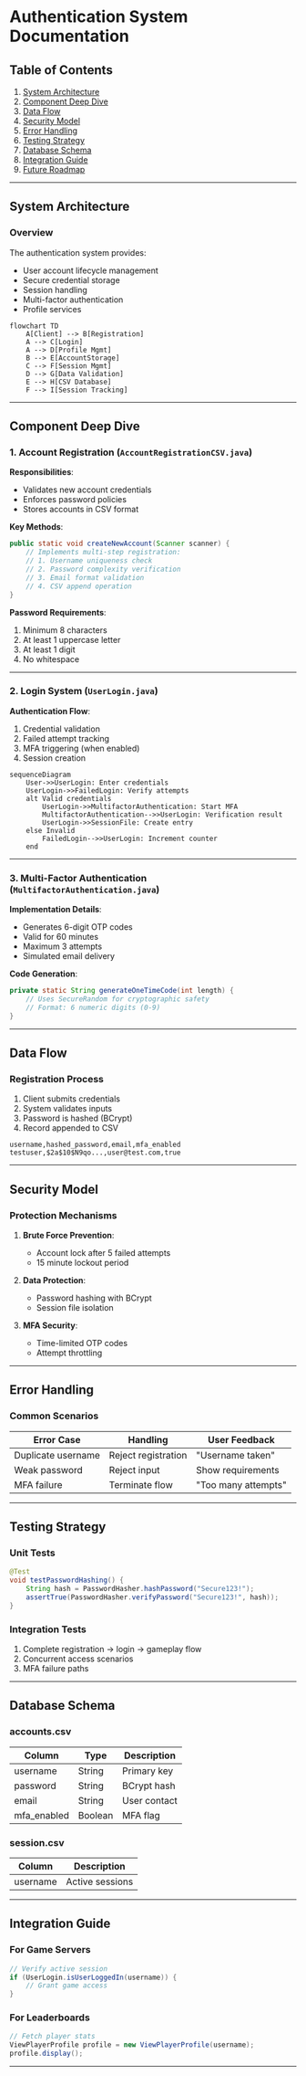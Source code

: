 # Authentication System Documentation

## Table of Contents
1. [System Architecture](#system-architecture)
2. [Component Deep Dive](#component-deep-dive)
3. [Data Flow](#data-flow)
4. [Security Model](#security-model)
5. [Error Handling](#error-handling)
6. [Testing Strategy](#testing-strategy)
7. [Database Schema](#database-schema)
8. [Integration Guide](#integration-guide)
9. [Future Roadmap](#future-roadmap)

---

## System Architecture

### Overview
The authentication system provides:
- User account lifecycle management
- Secure credential storage
- Session handling
- Multi-factor authentication
- Profile services

```mermaid
flowchart TD
    A[Client] --> B[Registration]
    A --> C[Login]
    A --> D[Profile Mgmt]
    B --> E[AccountStorage]
    C --> F[Session Mgmt]
    D --> G[Data Validation]
    E --> H[CSV Database]
    F --> I[Session Tracking]
```

---

## Component Deep Dive

### 1. Account Registration (`AccountRegistrationCSV.java`)
**Responsibilities**:
- Validates new account credentials
- Enforces password policies
- Stores accounts in CSV format

**Key Methods**:
```java
public static void createNewAccount(Scanner scanner) {
    // Implements multi-step registration:
    // 1. Username uniqueness check
    // 2. Password complexity verification
    // 3. Email format validation
    // 4. CSV append operation
}
```

**Password Requirements**:
1. Minimum 8 characters
2. At least 1 uppercase letter
3. At least 1 digit
4. No whitespace

---

### 2. Login System (`UserLogin.java`)
**Authentication Flow**:
1. Credential validation
2. Failed attempt tracking
3. MFA triggering (when enabled)
4. Session creation

```mermaid
sequenceDiagram
    User->>UserLogin: Enter credentials
    UserLogin->>FailedLogin: Verify attempts
    alt Valid credentials
        UserLogin->>MultifactorAuthentication: Start MFA
        MultifactorAuthentication-->>UserLogin: Verification result
        UserLogin->>SessionFile: Create entry
    else Invalid
        FailedLogin-->>UserLogin: Increment counter
    end
```

---

### 3. Multi-Factor Authentication (`MultifactorAuthentication.java`)
**Implementation Details**:
- Generates 6-digit OTP codes
- Valid for 60 minutes
- Maximum 3 attempts
- Simulated email delivery

**Code Generation**:
```java
private static String generateOneTimeCode(int length) {
    // Uses SecureRandom for cryptographic safety
    // Format: 6 numeric digits (0-9)
}
```

---

## Data Flow

### Registration Process
1. Client submits credentials
2. System validates inputs
3. Password is hashed (BCrypt)
4. Record appended to CSV

```csv
username,hashed_password,email,mfa_enabled
testuser,$2a$10$N9qo...,user@test.com,true
```

---

## Security Model

### Protection Mechanisms
1. **Brute Force Prevention**:
   - Account lock after 5 failed attempts
   - 15 minute lockout period

2. **Data Protection**:
   - Password hashing with BCrypt
   - Session file isolation

3. **MFA Security**:
   - Time-limited OTP codes
   - Attempt throttling

---

## Error Handling

### Common Scenarios
| Error Case | Handling | User Feedback |
|------------|----------|---------------|
| Duplicate username | Reject registration | "Username taken" |
| Weak password | Reject input | Show requirements |
| MFA failure | Terminate flow | "Too many attempts" |

---

## Testing Strategy

### Unit Tests
```java
@Test
void testPasswordHashing() {
    String hash = PasswordHasher.hashPassword("Secure123!");
    assertTrue(PasswordHasher.verifyPassword("Secure123!", hash));
}
```

### Integration Tests
1. Complete registration → login → gameplay flow
2. Concurrent access scenarios
3. MFA failure paths

---

## Database Schema

### accounts.csv
| Column | Type | Description |
|--------|------|-------------|
| username | String | Primary key |
| password | String | BCrypt hash |
| email | String | User contact |
| mfa_enabled | Boolean | MFA flag |

### session.csv
| Column | Description |
|--------|-------------|
| username | Active sessions |

---

## Integration Guide

### For Game Servers
```java
// Verify active session
if (UserLogin.isUserLoggedIn(username)) {
    // Grant game access
}
```

### For Leaderboards
```java
// Fetch player stats
ViewPlayerProfile profile = new ViewPlayerProfile(username);
profile.display();
```

---
